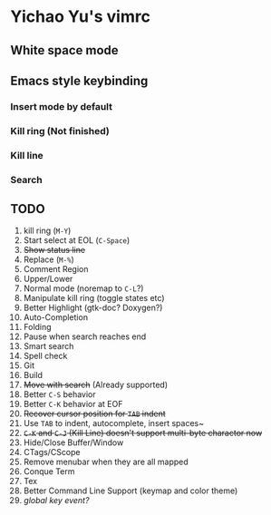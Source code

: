 # Yichao Yu's vimrc

## White space mode

## Emacs style keybinding

### Insert mode by default
### Kill ring (Not finished)
### Kill line
### Search

## TODO
1. kill ring (`M-Y`)
2. Start select at EOL (`C-Space`)
3. ~~Show status line~~
4. Replace (`M-%`)
5. Comment Region
6. Upper/Lower
7. Normal mode (noremap to `C-L`?)
8. Manipulate kill ring (toggle states etc)
9. Better Highlight (gtk-doc? Doxygen?)
10. Auto-Completion
11. Folding
12. Pause when search reaches end
13. Smart search
14. Spell check
15. Git
16. Build
17. ~~Move with search~~ (Already supported)
18. Better `C-S` behavior
19. Better `C-K` behavior at EOF
20. ~~Recover cursor position for `TAB` indent~~
21. Use `TAB` to indent, autocomplete, insert spaces~
22. ~~`C-K` and `C-J` (Kill Line) doesn't support multi-byte charactor now~~
23. Hide/Close Buffer/Window
24. CTags/CScope
25. Remove menubar when they are all mapped
26. Conque Term
27. Tex
28. Better Command Line Support (keymap and color theme)
29. *global key event?*

